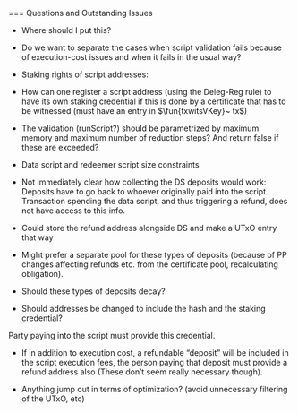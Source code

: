 === Questions and Outstanding Issues


* Where should I put this?

* Do we want to separate the cases when script validation fails because
of execution-cost issues and when it fails in the usual way?

* Staking rights of script addresses:

- How can one register a script address (using the Deleg-Reg rule)
to have its own staking credential if this is done by a certificate
that has to be witnessed (must have an entry in $\fun{txwitsVKey}~ tx$)

* The validation (runScript?) should be parametrized by maximum memory and maximum
number of reduction steps? And return false if these are exceeded?

* Data script and redeemer script size constraints

* Not immediately clear how collecting the DS deposits would work:
Deposits have to go back to whoever originally paid into the script.
Transaction spending the data script, and thus triggering a refund,
does not have access to this info.

- Could store the refund address alongside DS and make a UTxO entry
that way

- Might prefer a separate pool for these types of deposits (because of
PP changes affecting refunds etc. from the certificate pool, recalculating
obligation).

- Should these types of deposits decay?

* Should addresses be changed to include the hash and the
staking credential?

Party paying into the script must provide this credential.

* If in addition to execution cost, a refundable “deposit” will be included
in the script execution fees,
the person paying that deposit must provide a refund address also
(These don’t seem really necessary though).

* Anything jump out in terms of optimization? (avoid unnecessary filtering of the UTxO, etc)
